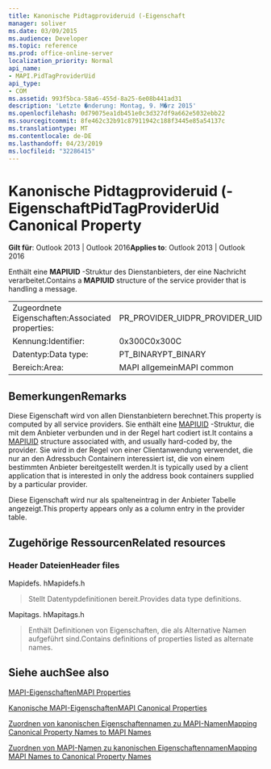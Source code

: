 ```yaml
---
title: Kanonische Pidtagprovideruid (-Eigenschaft
manager: soliver
ms.date: 03/09/2015
ms.audience: Developer
ms.topic: reference
ms.prod: office-online-server
localization_priority: Normal
api_name:
- MAPI.PidTagProviderUid
api_type:
- COM
ms.assetid: 993f5bca-58a6-455d-8a25-6e08b441ad31
description: 'Letzte �nderung: Montag, 9. M�rz 2015'
ms.openlocfilehash: 0d79075ea1db451e0c3d327df9a662e5032ebb22
ms.sourcegitcommit: 8fe462c32b91c87911942c188f3445e85a54137c
ms.translationtype: MT
ms.contentlocale: de-DE
ms.lasthandoff: 04/23/2019
ms.locfileid: "32286415"
---
```

# <a name="pidtagprovideruid-canonical-property"></a><span data-ttu-id="e2454-103">Kanonische Pidtagprovideruid (-Eigenschaft</span><span class="sxs-lookup"><span data-stu-id="e2454-103">PidTagProviderUid Canonical Property</span></span>

  
  
<span data-ttu-id="e2454-104">**Gilt für**: Outlook 2013 | Outlook 2016</span><span class="sxs-lookup"><span data-stu-id="e2454-104">**Applies to**: Outlook 2013 | Outlook 2016</span></span> 
  
<span data-ttu-id="e2454-105">Enthält eine **MAPIUID** -Struktur des Dienstanbieters, der eine Nachricht verarbeitet.</span><span class="sxs-lookup"><span data-stu-id="e2454-105">Contains a **MAPIUID** structure of the service provider that is handling a message.</span></span> 
  
|||
|:-----|:-----|
|<span data-ttu-id="e2454-106">Zugeordnete Eigenschaften:</span><span class="sxs-lookup"><span data-stu-id="e2454-106">Associated properties:</span></span>  <br/> |<span data-ttu-id="e2454-107">PR_PROVIDER_UID</span><span class="sxs-lookup"><span data-stu-id="e2454-107">PR_PROVIDER_UID</span></span>  <br/> |
|<span data-ttu-id="e2454-108">Kennung:</span><span class="sxs-lookup"><span data-stu-id="e2454-108">Identifier:</span></span>  <br/> |<span data-ttu-id="e2454-109">0x300C</span><span class="sxs-lookup"><span data-stu-id="e2454-109">0x300C</span></span>  <br/> |
|<span data-ttu-id="e2454-110">Datentyp:</span><span class="sxs-lookup"><span data-stu-id="e2454-110">Data type:</span></span>  <br/> |<span data-ttu-id="e2454-111">PT_BINARY</span><span class="sxs-lookup"><span data-stu-id="e2454-111">PT_BINARY</span></span>  <br/> |
|<span data-ttu-id="e2454-112">Bereich:</span><span class="sxs-lookup"><span data-stu-id="e2454-112">Area:</span></span>  <br/> |<span data-ttu-id="e2454-113">MAPI allgemein</span><span class="sxs-lookup"><span data-stu-id="e2454-113">MAPI common</span></span>  <br/> |
   
## <a name="remarks"></a><span data-ttu-id="e2454-114">Bemerkungen</span><span class="sxs-lookup"><span data-stu-id="e2454-114">Remarks</span></span>

<span data-ttu-id="e2454-115">Diese Eigenschaft wird von allen Dienstanbietern berechnet.</span><span class="sxs-lookup"><span data-stu-id="e2454-115">This property is computed by all service providers.</span></span> <span data-ttu-id="e2454-116">Sie enthält eine [MAPIUID](mapiuid.md) -Struktur, die mit dem Anbieter verbunden und in der Regel hart codiert ist.</span><span class="sxs-lookup"><span data-stu-id="e2454-116">It contains a [MAPIUID](mapiuid.md) structure associated with, and usually hard-coded by, the provider.</span></span> <span data-ttu-id="e2454-117">Sie wird in der Regel von einer Clientanwendung verwendet, die nur an den Adressbuch Containern interessiert ist, die von einem bestimmten Anbieter bereitgestellt werden.</span><span class="sxs-lookup"><span data-stu-id="e2454-117">It is typically used by a client application that is interested in only the address book containers supplied by a particular provider.</span></span> 
  
<span data-ttu-id="e2454-118">Diese Eigenschaft wird nur als spalteneintrag in der Anbieter Tabelle angezeigt.</span><span class="sxs-lookup"><span data-stu-id="e2454-118">This property appears only as a column entry in the provider table.</span></span>
  
## <a name="related-resources"></a><span data-ttu-id="e2454-119">Zugehörige Ressourcen</span><span class="sxs-lookup"><span data-stu-id="e2454-119">Related resources</span></span>

### <a name="header-files"></a><span data-ttu-id="e2454-120">Header Dateien</span><span class="sxs-lookup"><span data-stu-id="e2454-120">Header files</span></span>

<span data-ttu-id="e2454-121">Mapidefs. h</span><span class="sxs-lookup"><span data-stu-id="e2454-121">Mapidefs.h</span></span>
  
> <span data-ttu-id="e2454-122">Stellt Datentypdefinitionen bereit.</span><span class="sxs-lookup"><span data-stu-id="e2454-122">Provides data type definitions.</span></span>
    
<span data-ttu-id="e2454-123">Mapitags. h</span><span class="sxs-lookup"><span data-stu-id="e2454-123">Mapitags.h</span></span>
  
> <span data-ttu-id="e2454-124">Enthält Definitionen von Eigenschaften, die als Alternative Namen aufgeführt sind.</span><span class="sxs-lookup"><span data-stu-id="e2454-124">Contains definitions of properties listed as alternate names.</span></span>
    
## <a name="see-also"></a><span data-ttu-id="e2454-125">Siehe auch</span><span class="sxs-lookup"><span data-stu-id="e2454-125">See also</span></span>



[<span data-ttu-id="e2454-126">MAPI-Eigenschaften</span><span class="sxs-lookup"><span data-stu-id="e2454-126">MAPI Properties</span></span>](mapi-properties.md)
  
[<span data-ttu-id="e2454-127">Kanonische MAPI-Eigenschaften</span><span class="sxs-lookup"><span data-stu-id="e2454-127">MAPI Canonical Properties</span></span>](mapi-canonical-properties.md)
  
[<span data-ttu-id="e2454-128">Zuordnen von kanonischen Eigenschaftennamen zu MAPI-Namen</span><span class="sxs-lookup"><span data-stu-id="e2454-128">Mapping Canonical Property Names to MAPI Names</span></span>](mapping-canonical-property-names-to-mapi-names.md)
  
[<span data-ttu-id="e2454-129">Zuordnen von MAPI-Namen zu kanonischen Eigenschaftennamen</span><span class="sxs-lookup"><span data-stu-id="e2454-129">Mapping MAPI Names to Canonical Property Names</span></span>](mapping-mapi-names-to-canonical-property-names.md)

